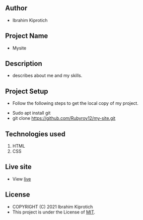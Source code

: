 ## Author
 - Ibrahim Kiprotich
## Project Name
- Mysite
## Description
- describes about me and my skills.
## Project Setup
- Follow the following steps to get the local copy of my project.
* Sudo apt install git
* git clone https://github.com/Rubyroy12/my-site.git
## Technologies used
1. HTML
2. CSS 
## Live site
- View [live]()
## License 
- COPYRIGHT (C) 2021 Ibrahim Kiprotich
- This project is under the License of [MIT](LICENSE.md).
